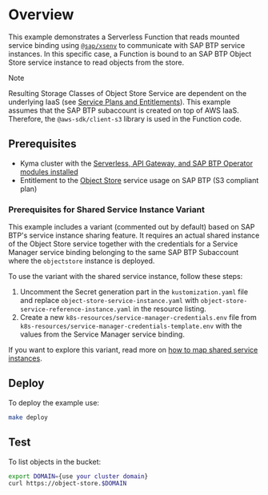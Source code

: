 # Overview
<!-- markdown-link-check-disable-next-line -->
This example demonstrates a Serverless Function that reads mounted service binding using [`@sap/xsenv`](https://www.npmjs.com/package/@sap/xsenv) to communicate with SAP BTP service instances. In this specific case, a Function is bound to an SAP BTP Object Store service instance to read objects from the store.

> [!NOTE]
> Resulting Storage Classes of Object Store Service are dependent on the underlying IaaS (see [Service Plans and Entitlements](https://help.sap.com/docs/object-store/object-store-service-on-sap-btp/service-plans-and-entitlements-26c3918cae3049a7bb3aaa3c0b4edb55?version=Cloud&locale=en-US)). This example assumes that the SAP BTP subaccount is created on top of AWS IaaS. Therefore, the  `@aws-sdk/client-s3` library is used in the Function code.


## Prerequisites

- Kyma cluster with the [Serverless, API Gateway, and SAP BTP Operator modules installed](https://kyma-project.io/#/02-get-started/01-quick-install)
- Entitlement to the [Object Store](https://help.sap.com/docs/object-store?locale=en-US) service usage on SAP BTP (S3 compliant plan)


### Prerequisites for Shared Service Instance Variant 
This example includes a variant (commented out by default) based on SAP BTP's service instance sharing feature. 
It requires an actual shared instance of the Object Store service together with the credentials for a Service Manager service binding belonging to the same SAP BTP Subaccount where the `objectstore` instance is deployed.

To use the variant with the shared service instance, follow these steps: 
 1. Uncomment the Secret generation part in the `kustomization.yaml` file and replace `object-store-service-instance.yaml` with `object-store-service-reference-instance.yaml` in the resource listing. 
 2. Create a new `k8s-resources/service-manager-credentials.env` file from `k8s-resources/service-manager-credentials-template.env` with the values from the Service Manager service binding.

If you want to explore this variant, read more on [how to map shared service instances](https://help.sap.com/docs/btp/sap-business-technology-platform/namespace-level-mapping?locale=en-US&version=Cloud).

## Deploy 

To deploy the example use:

   ```bash
   make deploy
   ```

## Test

To list objects in the bucket:

   ```bash
   export DOMAIN={use your cluster domain}
   curl https://object-store.$DOMAIN    
   ```

